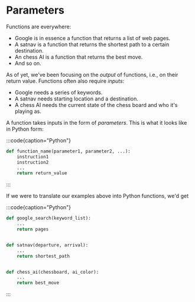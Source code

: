 # Parameters

Functions are everywhere:

* Google is in essence a function that returns a list of web pages.
* A satnav is a function that returns the shortest path to a certain destination.
* An chess AI is a function that returns the best move.
* And so on.

As of yet, we've been focusing on the *output* of functions, i.e., on their return value.
Functions often also require *inputs*:

* Google needs a series of keywords.
* A satnav needs starting location and a destination.
* A chess AI needs the current state of the chess board and who it's playing as.

A function takes inputs in the form of *parameters*.
This is what it looks like in Python form:

:::code{caption="Python"}

```python
def function_name(parameter1, parameter2, ...):
    instruction1
    instruction2
    ...
    return return_value
```

:::

If we were to translate our examples above into Python functions, we'd get

:::code{caption="Python"}

```python
def google_search(keyword_list):
    ...
    return pages


def satnav(departure, arrival):
    ...
    return shortest_path


def chess_ai(chessboard, ai_color):
    ...
    return best_move
```

:::

